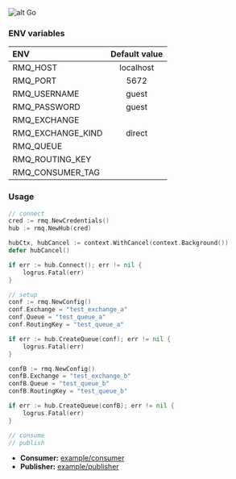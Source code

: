 ![alt Go](https://img.shields.io/github/go-mod/go-version/gobackpack/rmq)

### ENV variables

| ENV                | Default value |
|:-------------------|:-------------:|
| RMQ_HOST           | localhost     |
| RMQ_PORT           | 5672          |
| RMQ_USERNAME       | guest         |
| RMQ_PASSWORD       | guest         |
| RMQ_EXCHANGE       |               |
| RMQ_EXCHANGE_KIND  | direct        |
| RMQ_QUEUE          |               |
| RMQ_ROUTING_KEY    |               |
| RMQ_CONSUMER_TAG   |               |

### Usage

```go
// connect
cred := rmq.NewCredentials()
hub := rmq.NewHub(cred)

hubCtx, hubCancel := context.WithCancel(context.Background())
defer hubCancel()

if err := hub.Connect(); err != nil {
    logrus.Fatal(err)
}

// setup
conf := rmq.NewConfig()
conf.Exchange = "test_exchange_a"
conf.Queue = "test_queue_a"
conf.RoutingKey = "test_queue_a"

if err := hub.CreateQueue(conf); err != nil {
    logrus.Fatal(err)
}

confB := rmq.NewConfig()
confB.Exchange = "test_exchange_b"
confB.Queue = "test_queue_b"
confB.RoutingKey = "test_queue_b"

if err := hub.CreateQueue(confB); err != nil {
    logrus.Fatal(err)
}

// consume
// publish
```

* **Consumer:** [example/consumer](https://github.com/gobackpack/rmq/blob/main/example/consumer/main.go)
* **Publisher:** [example/publisher](https://github.com/gobackpack/rmq/blob/main/example/publisher/main.go)